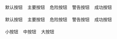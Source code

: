 <script setup>
import MButton from '../../vite-project/src/components/Button.vue'
</script>

<div style="display: flex; gap: 16px; margin-bottom:20px;">
  <MButton>默认按钮</MButton>
  <MButton type="primary">主要按钮</MButton>
  <MButton type="danger">危险按钮</MButton>
  <MButton type="warning">警告按钮</MButton>
  <MButton type="success">成功按钮</MButton>
</div>

<div style="display: flex; gap: 16px; margin-bottom:20px;">
  <MButton>默认按钮</MButton>
  <MButton type="primary" ghost>主要按钮</MButton>
  <MButton type="danger" ghost>危险按钮</MButton>
  <MButton type="warning" ghost>警告按钮</MButton>
  <MButton type="success" ghost>成功按钮</MButton>
</div>

<div style="display: flex; gap: 16px; margin-bottom:20px;">
  <MButton size="small" ghost>小按钮</MButton>
  <MButton size="medium" ghost>中按钮</MButton>
  <MButton size="large" ghost>大按钮</MButton>
</div>

<div style="display: flex; gap: 16px; margin-bottom:20px;">
  <MButton type="primary" round icon="search"></MButton>
  <MButton type="warning" round icon="edit"></MButton>
  <MButton type="danger" round icon="check"></MButton>
  <MButton type="success" round icon="message"></MButton>
  <MButton type="danger" icon="delete"></MButton>
</div>
